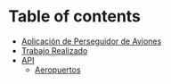 # Table of contents

* [Aplicación de Perseguidor de Aviones](README.md)
* [Trabajo Realizado](trabajo-realizado.md)
* [API](api/README.md)
  * [Aeropuertos](api/aeropuertos.md)
